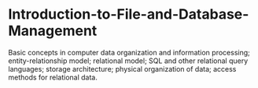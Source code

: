 # Introduction-to-File-and-Database-Management
Basic concepts in computer data organization and information processing; entity-relationship model; relational model; SQL and other relational query languages; storage architecture; physical organization of data; access methods for relational data.

